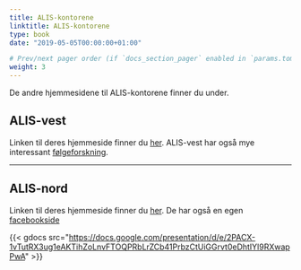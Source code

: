 ```yaml
---
title: ALIS-kontorene
linktitle: ALIS-kontorene
type: book
date: "2019-05-05T00:00:00+01:00"

# Prev/next pager order (if `docs_section_pager` enabled in `params.toml`)
weight: 3
---
```


De andre hjemmesidene til ALIS-kontorene finner du under.

## ALIS-vest

Linken til deres hjemmeside finner du [her](https://www.bergen.kommune.no/hvaskjer/tema/alis-vest).
ALIS-vest har også mye interessant [følgeforskning](https://www.bergen.kommune.no/hvaskjer/tema/alis-vest/folgeforskning/folgeforskning-alis-vest).

---

## ALIS-nord

Linken til deres hjemmeside finner du [her](https://www.alis-nord.no/?lang=no_NO). De har også en egen [facebookside](https://www.facebook.com/ALISNord/?view_public_for=107949851038117)


{{< gdocs src="https://docs.google.com/presentation/d/e/2PACX-1vTutRX3ug1eAKTihZoLnvFTOQPRbLrZCb41PrbzCtUiGGrvt0eDhtIYl9RXwapPwA" >}}

